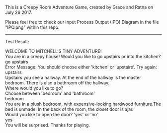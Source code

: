 This is a Creepy Room Adventure Game, created by Grace and Ratna on July 26 2017.     

Please feel free to check our Input Process Output (IPO) Diagram in the file "IPO.png" within this repo. 

***
Test Result:

WELCOME TO MITCHELL'S TINY ADVENTURE!        
You are in a creepy house!  Would you like to go upstairs or into the kitchen?               
go upstairs            
Error Message: You should choose either 'kitchen' or 'upstairs'. Try again:           
upstairs             
Upstairs you see a hallway. At the end of the hallway is the master bedroom. There is also a bathroom off the hallway.              
Where would you like to go?             
Choose between 'bedroom' and 'bathroom'             
bedroom             
You are in a plush bedroom, with expensive-looking hardwood furniture.The bed is unmade. In the back of the room, the closet door is ajar.          
Would you like to open the door? 'yes' or 'no'        
yes        
You will be surprised. Thanks for playing.    
